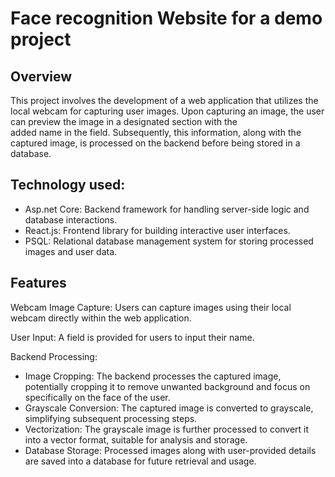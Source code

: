 # Face recognition Website for a demo project

## Overview

This project involves the development of a web application that utilizes the local webcam for capturing user images. Upon capturing an image, the user can preview the image in a designated section with the  
added name in the field. Subsequently, this information, along with the captured image, is processed on the backend before being stored in a database.

## Technology used:
- Asp.net Core: Backend framework for handling server-side logic and database interactions.
- React.js: Frontend library for building interactive user interfaces.
- PSQL: Relational database management system for storing processed images and user data.

## Features
Webcam Image Capture: Users can capture images using their local webcam directly within the web application.

User Input: A field is provided for users to input their name.

Backend Processing:
- Image Cropping: The backend processes the captured image, potentially cropping it to remove unwanted background and focus on specifically on the face of the user.
- Grayscale Conversion: The captured image is converted to grayscale, simplifying subsequent processing steps.
- Vectorization: The grayscale image is further processed to convert it into a vector format, suitable for analysis and storage.
- Database Storage: Processed images along with user-provided details are saved into a database for future retrieval and usage.

## 

